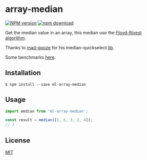 # array-median

  [![NPM version][npm-image]][npm-url]
  [![npm download][download-image]][download-url]

Get the median value in an array, this median use the [Floyd-Rivest algorithm](https://en.wikipedia.org/wiki/Floyd%E2%80%93Rivest_algorithm).

Thanks to [mad-gooze](https://github.com/mad-gooze) for his median-quickselect [lib](https://github.com/mad-gooze/median-quickselect).

Some benchmarks [here](https://jsperf.com/median-inplace/1).


## Installation

`$ npm install --save ml-array-median`

## Usage

```js
import median from 'ml-array-median';

const result = median([1, 5, 3, 2, 4]);
// 3
```

## License

  [MIT](./LICENSE)

[npm-image]: https://img.shields.io/npm/v/ml-array-median.svg?style=flat-square
[npm-url]: https://npmjs.org/package/ml-array-median
[download-image]: https://img.shields.io/npm/dm/ml-array-median.svg?style=flat-square
[download-url]: https://npmjs.org/package/ml-array-median